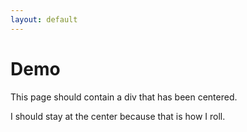 ```yaml
---
layout: default
---
```

# Demo

This page should contain a div that has been centered.

<div id="demoContainer">I should stay at the center because that is how I roll.</div>

